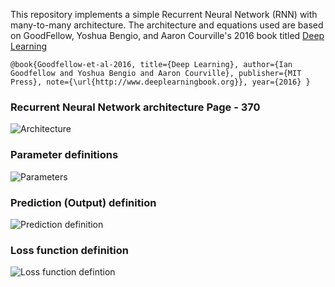 This repository implements a simple Recurrent Neural Network (RNN) with many-to-many architecture. 
The architecture and equations used are based on GoodFellow, Yoshua Bengio, and Aaron Courville's 2016 book titled [Deep Learning](https://www.deeplearningbook.org/)

`@book{Goodfellow-et-al-2016,
    title={Deep Learning},
    author={Ian Goodfellow and Yoshua Bengio and Aaron Courville},
    publisher={MIT Press},
    note={\url{http://www.deeplearningbook.org}},
    year={2016}
}`
### Recurrent Neural Network architecture Page - 370
![Architecture](/definition/definition_RNN.HEIC)

### Parameter definitions 
![Parameters](/definition/definition_parameters.HEIC)

### Prediction (Output) definition
![Prediction definition](/definition/definition_prob_dict.HEIC)

### Loss function definition
![Loss function defintion](/definition/definition_loss_value.HEIC)
